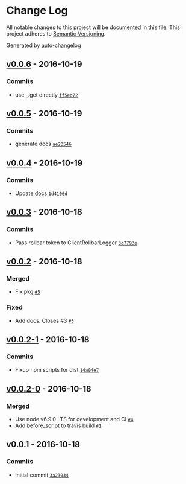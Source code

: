 # Change Log
All notable changes to this project will be documented in this file. This project adheres to [Semantic Versioning](http://semver.org/).

Generated by [auto-changelog](https://github.com/CookPete/auto-changelog)


## [v0.0.6](https://github.com/wework/we-js-logger/compare/v0.0.5...v0.0.6) - 2016-10-19

### Commits
* use _.get directly [`ff5ed72`](https://github.com/wework/we-js-logger/commit/ff5ed722e99156387e74178b911f9452345c4a6f)


## [v0.0.5](https://github.com/wework/we-js-logger/compare/v0.0.4...v0.0.5) - 2016-10-19

### Commits
* generate docs [`ae23546`](https://github.com/wework/we-js-logger/commit/ae2354626e00f65aa5feb15e5da0217f4d826179)


## [v0.0.4](https://github.com/wework/we-js-logger/compare/v0.0.3...v0.0.4) - 2016-10-19

### Commits
* Update docs [`1d4106d`](https://github.com/wework/we-js-logger/commit/1d4106d13e9597a55513ec44bf914e5b4108f980)


## [v0.0.3](https://github.com/wework/we-js-logger/compare/v0.0.2...v0.0.3) - 2016-10-18

### Commits
* Pass rollbar token to ClientRollbarLogger [`3c7793e`](https://github.com/wework/we-js-logger/commit/3c7793e08716fe44134c82f6f79bcb29b3e03364)


## [v0.0.2](https://github.com/wework/we-js-logger/compare/v0.0.2-1...v0.0.2) - 2016-10-18

### Merged
* Fix pkg [`#5`](https://github.com/wework/we-js-logger/pull/5)

### Fixed
* Add docs. Closes #3 [`#3`](https://github.com/wework/we-js-logger/issues/3)


## [v0.0.2-1](https://github.com/wework/we-js-logger/compare/v0.0.2-0...v0.0.2-1) - 2016-10-18

### Commits
* Fixup npm scripts for dist [`14a04e7`](https://github.com/wework/we-js-logger/commit/14a04e7da7e060818ffa089cd70d5dc3cd835389)


## [v0.0.2-0](https://github.com/wework/we-js-logger/compare/v0.0.1...v0.0.2-0) - 2016-10-18

### Merged
* Use node v6.9.0 LTS for development and CI [`#4`](https://github.com/wework/we-js-logger/pull/4)
* Add before_script to travis build [`#1`](https://github.com/wework/we-js-logger/pull/1)


## v0.0.1 - 2016-10-18

### Commits
* Initial commit [`3a23034`](https://github.com/wework/we-js-logger/commit/3a23034cfa419603ca14ab2e472d2a348d3bee06)
